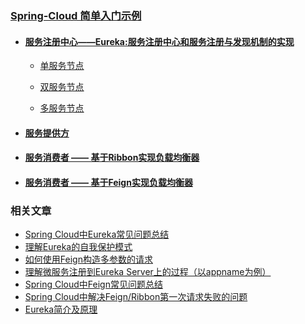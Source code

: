 ### [Spring-Cloud 简单入门示例](https://github.com/timebusker/spring-cloud-study/tree/master/spring-cloud-study-1-1/)

- #### [服务注册中心——Eureka:服务注册中心和服务注册与发现机制的实现](#)
  
   - [单服务节点](https://github.com/timebusker/spring-cloud-study/tree/master/spring-cloud-study-1-1/spring-cloud-study-1-1-1)  
   
   - [双服务节点](https://github.com/timebusker/spring-cloud-study/tree/master/static/Article/Eureka-Server高可用.md)  
   
   - [多服务节点](https://github.com/timebusker/spring-cloud-study/tree/master/static/Article/Eureka-Server高可用.md)  


- #### [服务提供方](https://github.com/timebusker/spring-cloud-study/tree/master/spring-cloud-study-1-1/spring-cloud-study-1-2-1)  


- #### [服务消费者 —— 基于Ribbon实现负载均衡器](https://github.com/timebusker/spring-cloud-study/tree/master/spring-cloud-study-1-1/spring-cloud-study-1-3-1)



- #### [服务消费者 —— 基于Feign实现负载均衡器](https://github.com/timebusker/spring-cloud-study/tree/master/spring-cloud-study-1-1/spring-cloud-study-1-4-1)


### 相关文章
   - [Spring Cloud中Eureka常见问题总结](http://www.itmuch.com/spring-cloud-sum-eureka/)
   - [理解Eureka的自我保护模式](http://www.itmuch.com/spring-cloud-sum/understanding-eureka-self-preservation/)
   - [如何使用Feign构造多参数的请求](http://www.itmuch.com/spring-cloud-sum/feign-multiple-params/)
   - [理解微服务注册到Eureka Server上的过程（以appname为例）](http://www.itmuch.com/spring-cloud-code-read/spring-cloud-code-read-eureka-registry-appname/)
   - [Spring Cloud中Feign常见问题总结](http://www.itmuch.com/spring-cloud-sum-feign/)
   - [Spring Cloud中解决Feign/Ribbon第一次请求失败的问题](http://www.itmuch.com/spring-cloud-feign-ribbon-first-request-fail/)
   - [Eureka简介及原理](http://www.itmuch.com/spring-cloud-1/)




